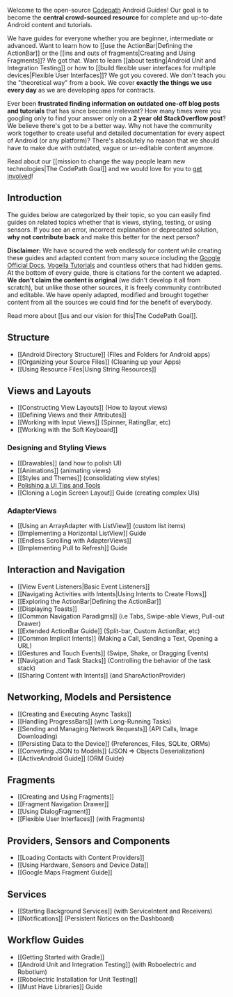 Welcome to the open-source [Codepath](http://thecodepath.com) Android Guides! Our goal is to become the **central crowd-sourced resource** for complete and up-to-date Android content and tutorials. 

We have guides for everyone whether you are beginner, intermediate or advanced. Want to learn how to [[use the ActionBar|Defining the ActionBar]] or the [[ins and outs of fragments|Creating and Using Fragments]]? We got that. Want to learn [[about testing|Android Unit and Integration Testing]] or how to [[build flexible user interfaces for multiple devices|Flexible User Interfaces]]? We got you covered. We don't teach you the "theoretical way" from a book. We cover **exactly the things we use every day** as we are developing apps for contracts.

Ever been **frustrated finding information on outdated one-off blog posts and tutorials** that has since become irrelevant? How many times were you googling only to find your answer only on a **2 year old StackOverflow post**? We believe there's got to be a better way. Why not have the community work together to create useful and detailed documentation for every aspect of Android (or any platform)? There's absolutely no reason that we should have to make due with outdated, vague or un-editable content anymore.

Read about our [[mission to change the way people learn new technologies|The CodePath Goal]] and we would love for you to [get involved](https://github.com/thecodepath/android_guides/wiki/The-CodePath-Goal#how-do-i-help)! 

## Introduction

The guides below are categorized by their topic, so you can easily find guides on related topics whether that is views, styling, testing, or using sensors. If you see an error, incorrect explanation or deprecated solution, **why not contribute back** and make this better for the next person?

**Disclaimer:** We have scoured the web endlessly for content while creating these guides and adapted content from many source including the [Google Official Docs](http://developer.android.com/guide/components/index.html), [Vogella Tutorials](http://www.vogella.com/android.html) and countless others that had hidden gems. At the bottom of every guide, there is citations for the content we adapted. **We don't claim the content is original** (we didn't develop it all from scratch), but unlike those other sources, it is freely community contributed and editable. We have openly adapted, modified and brought together content from all the sources we could find for the benefit of everybody.

Read more about [[us and our vision for this|The CodePath Goal]].

## Structure

* [[Android Directory Structure]] (Files and Folders for Android apps)
* [[Organizing your Source Files]] (Cleaning up your Apps)
* [[Using Resource Files|Using String Resources]]

## Views and Layouts

* [[Constructing View Layouts]] (How to layout views)
* [[Defining Views and their Attributes]]
* [[Working with Input Views]] (Spinner, RatingBar, etc)
* [[Working with the Soft Keyboard]]

### Designing and Styling Views

* [[Drawables]] (and how to polish UI)
* [[Animations]] (animating views)
* [[Styles and Themes]] (consolidating view styles)
* [Polishing a UI Tips and Tools](https://gist.github.com/nesquena/6c567083aec13d868017)
* [[Cloning a Login Screen Layout]] Guide (creating complex UIs)

### AdapterViews

* [[Using an ArrayAdapter with ListView]] (custom list items)
* [[Implementing a Horizontal ListView]] Guide
* [[Endless Scrolling with AdapterViews]]
* [[Implementing Pull to Refresh]] Guide

## Interaction and Navigation

* [[View Event Listeners|Basic Event Listeners]]
* [[Navigating Activities with Intents|Using Intents to Create Flows]]
* [[Exploring the ActionBar|Defining the ActionBar]]
* [[Displaying Toasts]]
* [[Common Navigation Paradigms]] (i.e Tabs, Swipe-able Views, Pull-out Drawer)
* [[Extended ActionBar Guide]] (Split-bar, Custom ActionBar, etc)
* [[Common Implicit Intents]] (Making a Call, Sending a Text, Opening a URL)
* [[Gestures and Touch Events]] (Swipe, Shake, or Dragging Events)
* [[Navigation and Task Stacks]] (Controlling the behavior of the task stack)
* [[Sharing Content with Intents]] (and ShareActionProvider)

## Networking, Models and Persistence

* [[Creating and Executing Async Tasks]]
* [[Handling ProgressBars]] (with Long-Running Tasks)
* [[Sending and Managing Network Requests]] (API Calls, Image Downloading)
* [[Persisting Data to the Device]] (Preferences, Files, SQLite, ORMs)
* [[Converting JSON to Models]] (JSON => Objects Deserialization)
* [[ActiveAndroid Guide]] (ORM Guide)

## Fragments

* [[Creating and Using Fragments]]
* [[Fragment Navigation Drawer]]
* [[Using DialogFragment]]
* [[Flexible User Interfaces]] (with Fragments)

## Providers, Sensors and Components

* [[Loading Contacts with Content Providers]]
* [[Using Hardware, Sensors and Device Data]]
* [[Google Maps Fragment Guide]]

## Services

* [[Starting Background Services]] (with ServiceIntent and Receivers)
* [[Notifications]] (Persistent Notices on the Dashboard)

## Workflow Guides

* [[Getting Started with Gradle]]
* [[Android Unit and Integration Testing]] (with Roboelectric and Robotium)
* [[Robolectric Installation for Unit Testing]]
* [[Must Have Libraries]] Guide